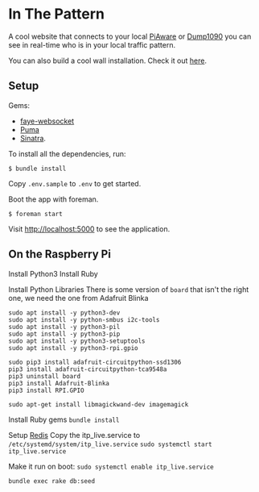 # In The Pattern

A cool website that connects to your local [PiAware](https://flightaware.com/adsb/piaware/build) or [Dump1090](https://github.com/antirez/dump1090) you can see in real-time who is in your local traffic pattern.

You can also build a cool wall installation. Check it out [here](https://www.inthepattern.net).

## Setup

Gems:
 - [faye-websocket](https://github.com/faye/faye-websocket-ruby)
 - [Puma](https://github.com/puma/puma)
 - [Sinatra](https://github.com/sinatra/sinatra).
 
To install all the dependencies, run:

```
$ bundle install
```

Copy `.env.sample` to `.env` to get started.

Boot the app with foreman.

```
$ foreman start
```

Visit <http://localhost:5000> to see the application.

## On the Raspberry Pi
Install Python3
Install Ruby

Install Python Libraries
There is some version of `board` that isn't the right one, we need the one from Adafruit Blinka

```
sudo apt install -y python3-dev
sudo apt install -y python-smbus i2c-tools
sudo apt install -y python3-pil
sudo apt install -y python3-pip
sudo apt install -y python3-setuptools
sudo apt install -y python3-rpi.gpio
   
sudo pip3 install adafruit-circuitpython-ssd1306
pip3 install adafruit-circuitpython-tca9548a
pip3 uninstall board
pip3 install Adafruit-Blinka
pip3 install RPI.GPIO

sudo apt-get install libmagickwand-dev imagemagick
```
   
Install Ruby gems
`bundle install`

Setup [Redis](https://habilisbest.com/install-redis-on-your-raspberrypi)
Copy the itp_live.service to `/etc/systemd/system/itp_live.service`
`sudo systemctl start itp_live.service`

Make it run on boot:
`sudo systemctl enable itp_live.service`


`bundle exec rake db:seed`

